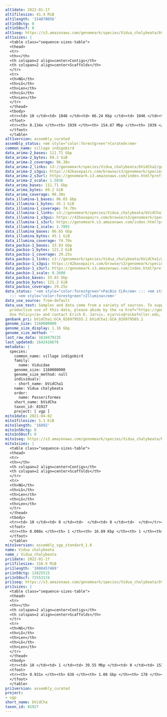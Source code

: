 ```yaml
---
alt1date: 2022-01-17
alt1filesize: 41.4 MiB
alt1length: '154870056'
alt1n50ctg: 0
alt1n50scf: 0
alt1seq: https://s3.amazonaws.com/genomeark/species/Vidua_chalybeata/bVidCha1/assembly_curated/bVidCha1.alt.cur.20220117.fasta.gz
alt1sizes: |
  <table class="sequence-sizes-table">
  <thead>
  <tr>
  <th></th>
  <th colspan=2 align=center>Contigs</th>
  <th colspan=2 align=center>Scaffolds</th>
  </tr>
  <tr>
  <th>NG</th>
  <th>LG</th>
  <th>Len</th>
  <th>LG</th>
  <th>Len</th>
  </tr>
  </thead>
  <tbody>
  <tr><td> 10 </td><td> 1046 </td><td> 66.24 Kbp </td><td> 1046 </td><td> 66.24 Kbp </td></tr><tr><td> 20 </td><td> 0 </td><td>  </td><td> 0 </td><td>  </td></tr><tr><td> 30 </td><td> 0 </td><td>  </td><td> 0 </td><td>  </td></tr><tr><td> 40 </td><td> 0 </td><td>  </td><td> 0 </td><td>  </td></tr><tr style="background-color:#cccccc;"><td> 50 </td><td> 0 </td><td>  </td><td> 0 </td><td>  </td></tr><tr><td> 60 </td><td> 0 </td><td>  </td><td> 0 </td><td>  </td></tr><tr><td> 70 </td><td> 0 </td><td>  </td><td> 0 </td><td>  </td></tr><tr><td> 80 </td><td> 0 </td><td>  </td><td> 0 </td><td>  </td></tr><tr><td> 90 </td><td> 0 </td><td>  </td><td> 0 </td><td>  </td></tr><tr><td> 100 </td><td> 0 </td><td>  </td><td> 0 </td><td>  </td></tr></tbody>
  <tfoot>
  <tr><th> 0.134x </th><th> 1939 </th><th> 154.87 Mbp </th><th> 1939 </th><th> 154.87 Mbp </th></tr>
  </tfoot>
  </table>
alt1version: assembly_curated
assembly_status: <em style="color:forestgreen">Curated</em>
common_name: village indigobird
data_arima-2_bases: 111.71 Gbp
data_arima-2_bytes: 69.2 GiB
data_arima-2_coverage: 96.30x
data_arima-2_links: s3://genomeark/species/Vidua_chalybeata/bVidCha2/genomic_data/arima/<br>
data_arima-2_s3gui: https://42basepairs.com/browse/s3/genomeark/species/Vidua_chalybeata/bVidCha2/genomic_data/arima/
data_arima-2_s3url: https://genomeark.s3.amazonaws.com/index.html?prefix=species/Vidua_chalybeata/bVidCha2/genomic_data/arima/
data_arima-2_scale: 1.5036
data_arima_bases: 111.71 Gbp
data_arima_bytes: 69.2 GiB
data_arima_coverage: 96.30x
data_illumina-1_bases: 86.65 Gbp
data_illumina-1_bytes: 45.1 GiB
data_illumina-1_coverage: 74.70x
data_illumina-1_links: s3://genomeark/species/Vidua_chalybeata/bVidCha1/genomic_data/illumina/<br>
data_illumina-1_s3gui: https://42basepairs.com/browse/s3/genomeark/species/Vidua_chalybeata/bVidCha1/genomic_data/illumina/
data_illumina-1_s3url: https://genomeark.s3.amazonaws.com/index.html?prefix=species/Vidua_chalybeata/bVidCha1/genomic_data/illumina/
data_illumina-1_scale: 1.7891
data_illumina_bases: 86.65 Gbp
data_illumina_bytes: 45.1 GiB
data_illumina_coverage: 74.70x
data_pacbio-1_bases: 33.93 Gbp
data_pacbio-1_bytes: 121.2 GiB
data_pacbio-1_coverage: 29.25x
data_pacbio-1_links: s3://genomeark/species/Vidua_chalybeata/bVidCha1/genomic_data/pacbio/<br>
data_pacbio-1_s3gui: https://42basepairs.com/browse/s3/genomeark/species/Vidua_chalybeata/bVidCha1/genomic_data/pacbio/
data_pacbio-1_s3url: https://genomeark.s3.amazonaws.com/index.html?prefix=species/Vidua_chalybeata/bVidCha1/genomic_data/pacbio/
data_pacbio-1_scale: 0.2608
data_pacbio_bases: 33.93 Gbp
data_pacbio_bytes: 121.2 GiB
data_pacbio_coverage: 29.25x
data_status: '<em style="color:forestgreen">PacBio CLR</em> ::: <em style="color:forestgreen">Arima</em>
  ::: <em style="color:forestgreen">Illumina</em>'
data_use_source: from-default
data_use_text: Samples and data come from a variety of sources. To support fair and
  productive use of this data, please abide by the <a href="https://genome10k.soe.ucsc.edu/data-use-policies/">Data
  Use Policy</a> and contact Erich D. Jarvis, ejarvis@rockefeller.edu, with any questions.
genbank_pri: bVidCha1:GCA_026979555.1 bVidCha1:GCA_026979565.1
genome_size: 1160000000
genome_size_display: 1.16 Gbp
genome_size_method: ''
last_raw_data: 1610479235
last_updated: 1642416676
metadata: |
  species:
    common_name: village indigobird
    family:
      name: Viduidae
    genome_size: 1160000000
    genome_size_method: null
    individuals:
    - short_name: bVidCha1
    name: Vidua chalybeata
    order:
      name: Passeriformes
    short_name: bVidCha
    taxon_id: 81927
    project: [ vgp ]
mito1date: 2021-04-02
mito1filesize: 5.1 KiB
mito1length: '16892'
mito1n50ctg: 0
mito1n50scf: 0
mito1seq: https://s3.amazonaws.com/genomeark/species/Vidua_chalybeata/bVidCha1/assembly_vgp_standard_1.6/bVidCha1.MT.20210402.fasta.gz
mito1sizes: |
  <table class="sequence-sizes-table">
  <thead>
  <tr>
  <th></th>
  <th colspan=2 align=center>Contigs</th>
  <th colspan=2 align=center>Scaffolds</th>
  </tr>
  <tr>
  <th>NG</th>
  <th>LG</th>
  <th>Len</th>
  <th>LG</th>
  <th>Len</th>
  </tr>
  </thead>
  <tbody>
  <tr><td> 10 </td><td> 0 </td><td>  </td><td> 0 </td><td>  </td></tr><tr><td> 20 </td><td> 0 </td><td>  </td><td> 0 </td><td>  </td></tr><tr><td> 30 </td><td> 0 </td><td>  </td><td> 0 </td><td>  </td></tr><tr><td> 40 </td><td> 0 </td><td>  </td><td> 0 </td><td>  </td></tr><tr style="background-color:#cccccc;"><td> 50 </td><td> 0 </td><td style="background-color:#ff8888;">  </td><td> 0 </td><td style="background-color:#ff8888;">  </td></tr><tr><td> 60 </td><td> 0 </td><td>  </td><td> 0 </td><td>  </td></tr><tr><td> 70 </td><td> 0 </td><td>  </td><td> 0 </td><td>  </td></tr><tr><td> 80 </td><td> 0 </td><td>  </td><td> 0 </td><td>  </td></tr><tr><td> 90 </td><td> 0 </td><td>  </td><td> 0 </td><td>  </td></tr><tr><td> 100 </td><td> 0 </td><td>  </td><td> 0 </td><td>  </td></tr></tbody>
  <tfoot>
  <tr><th> 0.000x </th><th> 1 </th><th> 16.89 Kbp </th><th> 1 </th><th> 16.89 Kbp </th></tr>
  </tfoot>
  </table>
mito1version: assembly_vgp_standard_1.6
name: Vidua chalybeata
name_: Vidua_chalybeata
pri1date: 2022-01-17
pri1filesize: 310.9 MiB
pri1length: '1080457469'
pri1n50ctg: 13825515
pri1n50scf: 72553174
pri1seq: https://s3.amazonaws.com/genomeark/species/Vidua_chalybeata/bVidCha1/assembly_curated/bVidCha1.pri.cur.20220117.fasta.gz
pri1sizes: |
  <table class="sequence-sizes-table">
  <thead>
  <tr>
  <th></th>
  <th colspan=2 align=center>Contigs</th>
  <th colspan=2 align=center>Scaffolds</th>
  </tr>
  <tr>
  <th>NG</th>
  <th>LG</th>
  <th>Len</th>
  <th>LG</th>
  <th>Len</th>
  </tr>
  </thead>
  <tbody>
  <tr><td> 10 </td><td> 1 </td><td> 39.55 Mbp </td><td> 0 </td><td> 153.57 Mbp </td></tr><tr><td> 20 </td><td> 4 </td><td> 31.97 Mbp </td><td> 1 </td><td> 116.63 Mbp </td></tr><tr><td> 30 </td><td> 9 </td><td> 21.93 Mbp </td><td> 2 </td><td> 113.81 Mbp </td></tr><tr><td> 40 </td><td> 16 </td><td> 16.75 Mbp </td><td> 4 </td><td> 73.12 Mbp </td></tr><tr style="background-color:#cccccc;"><td> 50 </td><td> 23 </td><td style="background-color:#88ff88;"> 13.83 Mbp </td><td> 5 </td><td style="background-color:#88ff88;"> 72.55 Mbp </td></tr><tr><td> 60 </td><td> 33 </td><td> 8.52 Mbp </td><td> 7 </td><td> 39.30 Mbp </td></tr><tr><td> 70 </td><td> 53 </td><td> 4.25 Mbp </td><td> 11 </td><td> 21.61 Mbp </td></tr><tr><td> 80 </td><td> 97 </td><td> 1.71 Mbp </td><td> 17 </td><td> 15.24 Mbp </td></tr><tr><td> 90 </td><td> 235 </td><td> 348.37 Kbp </td><td> 31 </td><td> 3.18 Mbp </td></tr><tr><td> 100 </td><td> 0 </td><td>  </td><td> 0 </td><td>  </td></tr></tbody>
  <tfoot>
  <tr><th> 0.931x </th><th> 636 </th><th> 1.08 Gbp </th><th> 178 </th><th> 1.08 Gbp </th></tr>
  </tfoot>
  </table>
pri1version: assembly_curated
project:
- vgp
short_name: bVidCha
taxon_id: 81927
---
```

